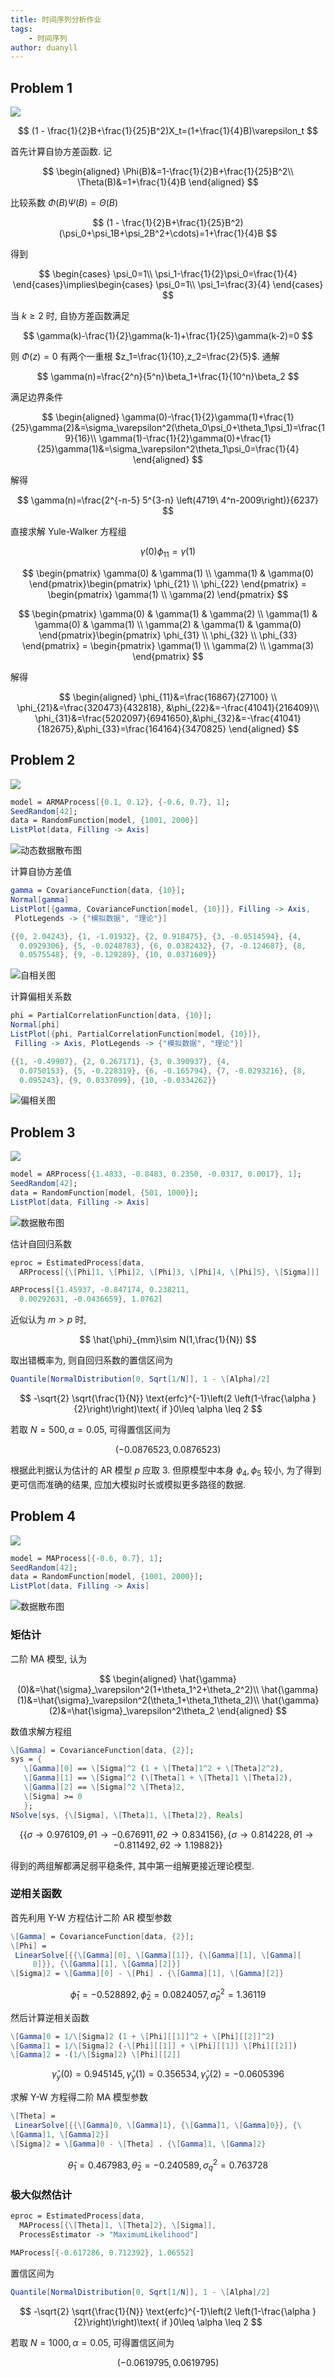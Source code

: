 ```yaml
---
title: 时间序列分析作业
tags: 
    - 时间序列
author: duanyll
---
```


## Problem 1

![](https://cdn.duanyll.com/img/20231203201133.png)

$$
(1 - \frac{1}{2}B+\frac{1}{25}B^2)X_t=(1+\frac{1}{4}B)\varepsilon_t
$$

首先计算自协方差函数. 记

$$
\begin{aligned}
    \Phi(B)&=1-\frac{1}{2}B+\frac{1}{25}B^2\\
    \Theta(B)&=1+\frac{1}{4}B
\end{aligned}
$$

比较系数 $\Phi(B)\Psi(B)=\Theta(B)$

$$
(1 - \frac{1}{2}B+\frac{1}{25}B^2)(\psi_0+\psi_1B+\psi_2B^2+\cdots)=1+\frac{1}{4}B
$$

得到

$$
\begin{cases}
    \psi_0=1\\
    \psi_1-\frac{1}{2}\psi_0=\frac{1}{4}
\end{cases}\implies\begin{cases}
    \psi_0=1\\
    \psi_1=\frac{3}{4}
\end{cases}
$$

当 $k\geq 2$ 时, 自协方差函数满足

$$
\gamma(k)-\frac{1}{2}\gamma(k-1)+\frac{1}{25}\gamma(k-2)=0
$$

则 $\Phi(z)=0$ 有两个一重根 $z_1=\frac{1}{10},z_2=\frac{2}{5}$. 通解

$$
\gamma(n)=\frac{2^n}{5^n}\beta_1+\frac{1}{10^n}\beta_2
$$

满足边界条件

$$
\begin{aligned}
    \gamma(0)-\frac{1}{2}\gamma(1)+\frac{1}{25}\gamma(2)&=\sigma_\varepsilon^2(\theta_0\psi_0+\theta_1\psi_1)=\frac{19}{16}\\
    \gamma(1)-\frac{1}{2}\gamma(0)+\frac{1}{25}\gamma(1)&=\sigma_\varepsilon^2\theta_1\psi_0=\frac{1}{4}
\end{aligned}
$$

解得

$$
\gamma(n)=\frac{2^{-n-5} 5^{3-n} \left(4719\ 4^n-2009\right)}{6237}
$$

直接求解 Yule-Walker 方程组

$$
\gamma(0)\phi_{11}=\gamma(1)
$$

$$
\begin{pmatrix}
    \gamma(0) & \gamma(1) \\
    \gamma(1) & \gamma(0)
\end{pmatrix}\begin{pmatrix}
    \phi_{21} \\
    \phi_{22}
\end{pmatrix} = \begin{pmatrix}
    \gamma(1) \\
    \gamma(2)
\end{pmatrix}
$$

$$
\begin{pmatrix}
    \gamma(0) & \gamma(1) & \gamma(2) \\
    \gamma(1) & \gamma(0) & \gamma(1) \\
    \gamma(2) & \gamma(1) & \gamma(0)
\end{pmatrix}\begin{pmatrix}
    \phi_{31} \\
    \phi_{32} \\
    \phi_{33}
\end{pmatrix} = \begin{pmatrix}
    \gamma(1) \\
    \gamma(2) \\
    \gamma(3)
\end{pmatrix}
$$

解得

$$
\begin{aligned}
    \phi_{11}&=\frac{16867}{27100} \\
    \phi_{21}&=\frac{320473}{432818}, &\phi_{22}&=-\frac{41041}{216409}\\
    \phi_{31}&=\frac{5202097}{6941650},&\phi_{32}&=-\frac{41041}{182675},&\phi_{33}=\frac{164164}{3470825}
\end{aligned}
$$

## Problem 2

![](https://cdn.duanyll.com/img/20231203223824.png)

```mathematica
model = ARMAProcess[{0.1, 0.12}, {-0.6, 0.7}, 1];
SeedRandom[42];
data = RandomFunction[model, {1001, 2000}]
ListPlot[data, Filling -> Axis]
```

![动态数据散布图](https://cdn.duanyll.com/img/20231203224235.png)

计算自协方差值

```mathematica
gamma = CovarianceFunction[data, {10}];
Normal[gamma]
ListPlot[{gamma, CovarianceFunction[model, {10}]}, Filling -> Axis, 
 PlotLegends -> {"模拟数据", "理论"}]
```

```mathematica
{{0, 2.04243}, {1, -1.01932}, {2, 0.918475}, {3, -0.0514594}, {4, 
  0.0929306}, {5, -0.0248783}, {6, 0.0382432}, {7, -0.124687}, {8, 
  0.0575548}, {9, -0.129289}, {10, 0.0371609}}
```

![自相关图](https://cdn.duanyll.com/img/20231203225119.png)

计算偏相关系数

```mathematica
phi = PartialCorrelationFunction[data, {10}];
Normal[phi]
ListPlot[{phi, PartialCorrelationFunction[model, {10}]}, 
 Filling -> Axis, PlotLegends -> {"模拟数据", "理论"}]
```

```mathematica
{{1, -0.49907}, {2, 0.267171}, {3, 0.390937}, {4, 
  0.0750153}, {5, -0.228319}, {6, -0.165794}, {7, -0.0293216}, {8, 
  0.095243}, {9, 0.0337099}, {10, -0.0334262}}
```

![偏相关图](https://cdn.duanyll.com/img/20231203225512.png)

## Problem 3

![](https://cdn.duanyll.com/img/20231203225645.png)

```mathematica
model = ARProcess[{1.4833, -0.8483, 0.2350, -0.0317, 0.0017}, 1];
SeedRandom[42];
data = RandomFunction[model, {501, 1000}];
ListPlot[data, Filling -> Axis]
```

![数据散布图](https://cdn.duanyll.com/img/20231203230556.png)

估计自回归系数

```mathematica
eproc = EstimatedProcess[data, 
  ARProcess[{\[Phi]1, \[Phi]2, \[Phi]3, \[Phi]4, \[Phi]5}, \[Sigma]]]
```

```mathematica
ARProcess[{1.45937, -0.847174, 0.238211, 
  0.00292631, -0.0436659}, 1.0762]
```

近似认为 $m>p$ 时,

$$
\hat{\phi}_{mm}\sim N(1,\frac{1}{N})
$$

取出错概率为, 则自回归系数的置信区间为 

```mathematica
Quantile[NormalDistribution[0, Sqrt[1/N]], 1 - \[Alpha]/2]
```

$$
-\sqrt{2} \sqrt{\frac{1}{N}} \text{erfc}^{-1}\left(2 \left(1-\frac{\alpha
   }{2}\right)\right)\text{ if }0\leq \alpha \leq 2
$$

若取 $N=500,\alpha=0.05$, 可得置信区间为

$$
(-0.0876523,0.0876523)
$$

根据此判据认为估计的 AR 模型 $p$ 应取 3. 但原模型中本身 $\phi_4,\phi_5$ 较小, 为了得到更可信而准确的结果, 应加大模拟时长或模拟更多路径的数据.

## Problem 4

![](https://cdn.duanyll.com/img/20231203231430.png)

```mathematica
model = MAProcess[{-0.6, 0.7}, 1];
SeedRandom[42];
data = RandomFunction[model, {1001, 2000}];
ListPlot[data, Filling -> Axis]
```

![数据散布图](https://cdn.duanyll.com/img/20231204132432.png)

### 矩估计

二阶 MA 模型, 认为

$$
\begin{aligned}
    \hat{\gamma}(0)&=\hat{\sigma}_\varepsilon^2(1+\theta_1^2+\theta_2^2)\\
    \hat{\gamma}(1)&=\hat{\sigma}_\varepsilon^2(\theta_1+\theta_1\theta_2)\\
    \hat{\gamma}(2)&=\hat{\sigma}_\varepsilon^2\theta_2
\end{aligned}
$$

数值求解方程组

```mathematica
\[Gamma] = CovarianceFunction[data, {2}];
sys = {
   \[Gamma][0] == \[Sigma]^2 (1 + \[Theta]1^2 + \[Theta]2^2),
   \[Gamma][1] == \[Sigma]^2 (\[Theta]1 + \[Theta]1 \[Theta]2),
   \[Gamma][2] == \[Sigma]^2 \[Theta]2,
   \[Sigma] >= 0
   };
NSolve[sys, {\[Sigma], \[Theta]1, \[Theta]2}, Reals]
```

$$
\{\{\sigma \to 0.976109,\text{$\theta $1}\to -0.676911,\text{$\theta $2}\to 0.834156\},\{\sigma
   \to 0.814228,\text{$\theta $1}\to -0.811492,\text{$\theta $2}\to 1.19882\}\}
$$

得到的两组解都满足弱平稳条件, 其中第一组解更接近理论模型.

### 逆相关函数

首先利用 Y-W 方程估计二阶 AR 模型参数

```mathematica
\[Gamma] = CovarianceFunction[data, {2}];
\[Phi] = 
 LinearSolve[{{\[Gamma][0], \[Gamma][1]}, {\[Gamma][1], \[Gamma][
     0]}}, {\[Gamma][1], \[Gamma][2]}]
\[Sigma]2 = \[Gamma][0] - \[Phi] . {\[Gamma][1], \[Gamma][2]}
```

$$
\hat\phi_1=-0.528892,\hat\phi_2=0.0824057,\hat\sigma_p^2=1.36119
$$

然后计算逆相关函数

```mathematica
\[Gamma]0 = 1/\[Sigma]2 (1 + \[Phi][[1]]^2 + \[Phi][[2]]^2)
\[Gamma]1 = 1/\[Sigma]2 (-\[Phi][[1]] + \[Phi][[1]] \[Phi][[2]])
\[Gamma]2 = -(1/\[Sigma]2) \[Phi][[2]]
```

$$
\hat{\gamma}_y(0)=0.945145,\hat{\gamma}_y(1)=0.356534,\hat{\gamma}_y(2)=-0.0605396
$$

求解 Y-W 方程得二阶 MA 模型参数

```mathematica
\[Theta] = 
 LinearSolve[{{\[Gamma]0, \[Gamma]1}, {\[Gamma]1, \[Gamma]0}}, {\
\[Gamma]1, \[Gamma]2}]
\[Sigma]2 = \[Gamma]0 - \[Theta] . {\[Gamma]1, \[Gamma]2}
```

$$
\hat{\theta}_1=0.467983,\hat{\theta}_2=-0.240589,\sigma_q^2=0.763728
$$

### 极大似然估计

```mathematica
eproc = EstimatedProcess[data, 
  MAProcess[{\[Theta]1, \[Theta]2}, \[Sigma]], 
  ProcessEstimator -> "MaximumLikelihood"]
```

```mathematica
MAProcess[{-0.617286, 0.712392}, 1.06552]
```

置信区间为 

```mathematica
Quantile[NormalDistribution[0, Sqrt[1/N]], 1 - \[Alpha]/2]
```

$$
-\sqrt{2} \sqrt{\frac{1}{N}} \text{erfc}^{-1}\left(2 \left(1-\frac{\alpha
   }{2}\right)\right)\text{ if }0\leq \alpha \leq 2
$$

若取 $N=1000,\alpha=0.05$, 可得置信区间为

$$
(-0.0619795,0.0619795)
$$